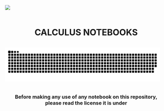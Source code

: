 <!--horizontal divider(gradiant)-->
<img src="https://user-images.githubusercontent.com/73097560/115834477-dbab4500-a447-11eb-908a-139a6edaec5c.gif">

<!--h1 without bottom border-->
<div id="user-content-toc">
  <ul align="center">
    <summary><h1 style="display: inline-block"> CALCULUS NOTEBOOKS
  </ul>
</div>

<!--- snake -->
<div align="center">
  <img src="https://github.com/Electromayonaise/Electromayonaise/blob/main/Assets/github-contribution-grid-snake%20blacktest(1).svg" alt="snake" />
</div>

<!--h2 without bottom border-->
<div id="user-content-toc">
  <ul align="center">
        <body><h3 style="display: inline-block">Before making any use of any notebook on this repository, please read the license it is under</h3></body>
  </ul>
</div>
